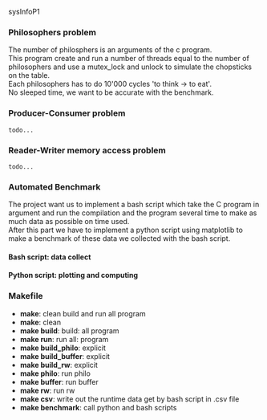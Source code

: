 sysInfoP1

### Philosophers problem
The number of philosphers is an arguments of the c program.\
This program create and run a number of threads equal to the 
number of philosophers and use a mutex_lock and unlock to simulate
the chopsticks on the table.\
Each philosophers has to do 10'000 cycles 'to think -> to eat'.\
No sleeped time, we want to be accurate with the benchmark.

### Producer-Consumer problem
    todo...

### Reader-Writer memory access problem
    todo...

### Automated Benchmark
The project want us to implement a bash script which take the C program
in argument and run the compilation and the program several time to make
as much data as possible on time used.\
After this part we have to implement a python script using matplotlib
to make a benchmark of these data we collected with the bash script.
#### Bash script: data collect
#### Python script: plotting and computing

### Makefile
- **make**: clean build and run all program
- **make**: clean 
- **make build**: build: all program
- **make run**: run all: program
- **make build_philo**: explicit
- **make build_buffer**: explicit
- **make build_rw**: explicit
- **make philo**: run philo
- **make buffer**: run buffer
- **make rw**: run rw
- **make csv**: write out the runtime data get by bash script in .csv file
- **make benchmark**: call python and bash scripts
